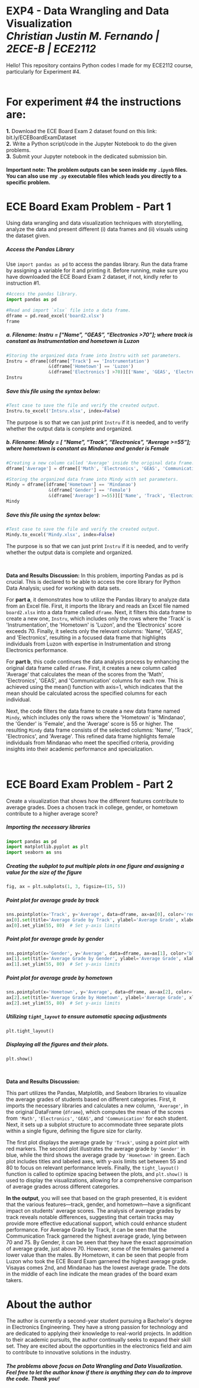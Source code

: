 # EXP4 - Data Wrangling and Data Visualization <br/> *Christian Justin M. Fernando | 2ECE-B | ECE2112*
Hello! This repository contains Python codes I made for my ECE2112 course, particularly for Experiment #4. <br/><br/> 
# For experiment #4 the **instructions** are:

**1.** Download the ECE Board Exam 2 dataset found on this link: bit.ly/ECEBoardExamDataset <br/>
**2.** Write a Python script/code in the Jupyter Notebook to do the given problems. <br/>
**3.** Submit your Jupyter notebook in the dedicated submission bin. <br/>

#### Important note: The problem outputs can be seen inside my `.ipynb` files. You can also use my `.py` executable files which leads you directly to a specific problem. 

# ECE Board Exam Problem - Part 1 <br/>

Using data wrangling and data visualization techniques with storytelling, analyze the data and present different (i) data frames and (ii) visuals using the dataset given.  

##### Access the Pandas Library

Use `import pandas as pd` to access the pandas library. Run the data frame by assigning a variable for it and printing it. Before running, make sure you have downloaded the ECE Board Exam 2 dataset, if not, kindly refer to instruction #1.

```python
#Access the pandas library.
import pandas as pd

#Read and import `xlsx` file into a data frame.
dframe = pd.read_excel('board2.xlsx')
frame
```

##### a. Filename: Instru = [“Name”, “GEAS”, “Electronics >70”]; where track is constant as Instrumentation and hometown is Luzon  

```python
#Storing the organized data frame into Instru with set parameters.
Instru = dframe[(dframe['Track'] == 'Instrumentation')
                &(dframe['Hometown'] == 'Luzon')
                &(dframe['Electronics'] >70)][['Name', 'GEAS', 'Electronics']]
Instru
```

##### Save this file using the syntax below:
```python
#Test case to save the file and verify the created output.
Instru.to_excel('Intsru.xlsx', index=False)
```

The purpose is so that we can just print `Instru` if it is needed, and to verify whether the output data is complete and organized.

##### b. Filename: Mindy = [ “Name”, “Track”, “Electronics”, “Average >=55”]; where hometown is constant as Mindanao and gender is Female  

```python
#Creating a new column called 'Average' inside the original data frame.
dframe['Average'] = dframe[['Math', 'Electronics', 'GEAS', 'Communication']].mean(axis=1)

#Storing the organized data frame into Mindy with set parameters.
Mindy = dframe[(dframe['Hometown'] == 'Mindanao') 
                &(dframe['Gender'] == 'Female') 
                &(dframe['Average'] >=55)][['Name', 'Track', 'Electronics', 'Average']]
Mindy
```

##### Save this file using the syntax below:

``` python
#Test case to save the file and verify the created output.
Mindy.to_excel('Mindy.xlsx', index=False)
```

The purpose is so that we can just print `Instru` if it is needed, and to verify whether the output data is complete and organized.

<br/>

**Data and Results Discussion:** In this problem, importing Pandas as pd is crucial. This is declared to be able to access the core library for Python Data Analysis; used for working with data sets.

For **part a**, it demonstrates how to utilize the Pandas library to analyze data from an Excel file. First, it imports the library and reads an Excel file named `board2.xlsx` into a data frame called `dframe`. Next, it filters this data frame to create a new one, `Instru`, which includes only the rows where the 'Track' is 'Instrumentation', the 'Hometown' is 'Luzon', and the 'Electronics' score exceeds 70. Finally, it selects only the relevant columns: 'Name', 'GEAS', and 'Electronics', resulting in a focused data frame that highlights individuals from Luzon with expertise in Instrumentation and strong Electronics performance. 

For **part b**, this code continues the data analysis process by enhancing the original data frame called `dframe`. First, it creates a new column called 'Average' that calculates the mean of the scores from the 'Math', 'Electronics', 'GEAS', and 'Communication' columns for each row. This is achieved using the mean() function with axis=1, which indicates that the mean should be calculated across the specified columns for each individual.

Next, the code filters the data frame to create a new data frame named `Mindy`, which includes only the rows where the 'Hometown' is 'Mindanao', the 'Gender' is 'Female', and the 'Average' score is 55 or higher. The resulting `Mindy` data frame consists of the selected columns: 'Name', 'Track', 'Electronics', and 'Average'. This refined data frame highlights female individuals from Mindanao who meet the specified criteria, providing insights into their academic performance and specialization. 

<br/>

# ECE Board Exam Problem - Part 2

Create a visualization that shows how the different features contribute to average grades. Does a chosen track in college, gender, or hometown contribute to a higher average score?

##### Importing the necessary libraries
```python
import pandas as pd 
import matplotlib.pyplot as plt
import seaborn as sns
```

##### Creating the subplot to put multiple plots in one figure and assigning a value for the size of the figure
```python
fig, ax = plt.subplots(1, 3, figsize=(15, 5))
```

##### Point plot for average grade by track
```python
sns.pointplot(x='Track', y='Average', data=dframe, ax=ax[0], color='red')
ax[0].set(title='Average Grade by Track', ylabel='Average Grade', xlabel='Track')
ax[0].set_ylim(55, 80)  # Set y-axis limits
````

##### Point plot for average grade by gender
```python
sns.pointplot(x='Gender', y='Average', data=dframe, ax=ax[1], color='blue')
ax[1].set(title='Average Grade by Gender', ylabel='Average Grade', xlabel='Gender')
ax[1].set_ylim(55, 80)  # Set y-axis limits
```

##### Point plot for average grade by hometown
```python
sns.pointplot(x='Hometown', y='Average', data=dframe, ax=ax[2], color='green')
ax[2].set(title='Average Grade by Hometown', ylabel='Average Grade', xlabel='Hometown')
ax[2].set_ylim(55, 80)  # Set y-axis limits
```

##### Utilizing `tight_layout` to ensure automatic spacing adjustments
```python
plt.tight_layout()
```

##### Displaying all the figures and their plots.
```python
plt.show()
```
<br/>

**Data and Results Discussion:** <p>This part utilizes the Pandas, Matplotlib, and Seaborn libraries to visualize the average grades of students based on different categories. First, it imports the necessary libraries and calculates a new column, <code>'Average'</code>, in the original DataFrame (<code>dframe</code>), which computes the mean of the scores from <code>'Math'</code>, <code>'Electronics'</code>, <code>'GEAS'</code>, and <code>'Communication'</code> for each student. Next, it sets up a subplot structure to accommodate three separate plots within a single figure, defining the figure size for clarity.</p>

<p>The first plot displays the average grade by <code>'Track'</code>, using a point plot with red markers. The second plot illustrates the average grade by <code>'Gender'</code> in blue, while the third shows the average grade by <code>'Hometown'</code> in green. Each plot includes titles and labeled axes, with y-axis limits set between 55 and 80 to focus on relevant performance levels. Finally, the <code>tight_layout()</code> function is called to optimize spacing between the plots, and <code>plt.show()</code> is used to display the visualizations, allowing for a comprehensive comparison of average grades across different categories.</p>

**In the output**, you will see that based on the graph presented, it is evident that the various features—track, gender, and hometown—have a significant impact on students' average scores. The analysis of average grades by track reveals notable differences, suggesting that certain tracks may provide more effective educational support, which could enhance student performance. For Average Grade by Track, it can be seen that the Communication Track garnered the highest average grade, lying between 70 and 75. By Gender, it can be seen that they have the exact approximation of average grade, just above 70. However, some of the females garnered a lower value than the males. By Hometown, it can be seen that people from Luzon who took the ECE Board Exam garnered the highest average grade. Visayas comes 2nd, and Mindanao has the lowest average grade. The dots in the middle of each line indicate the mean grades of the board exam takers.


# About the author

The author is currently a second-year student pursuing a Bachelor's degree in Electronics Engineering. They have a strong passion for technology and are dedicated to applying their knowledge to real-world projects. In addition to their academic pursuits, the author continually seeks to expand their skill set. They are excited about the opportunities in the electronics field and aim to contribute to innovative solutions in the industry.

##### The problems above focus on Data Wrangling and Data Visualization. Feel free to let the author know if there is anything they can do to improve the code. Thank you!









